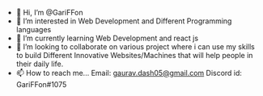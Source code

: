 - 👋 Hi, I’m @GariFFon
- 👀 I’m interested in Web Development and Different Programming languages
- 🌱 I’m currently learning Web Development and react js
- 💞️ I’m looking to collaborate on various project where i can use my skills to build Different Innovative Websites/Machines that will help people in their daily life.
- 📫 How to reach me... Email: gaurav.dash05@gmail.com
                         Discord id: GariFFon#1075

<!---
GariFFon/GariFFon is a ✨ special ✨ repository because its `README.md` (this file) appears on your GitHub profile.
You can click the Preview link to take a look at your changes.
--->
